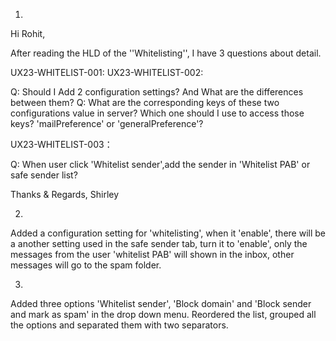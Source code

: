 1.

Hi Rohit,

 After reading the HLD of the ''Whitelisting'', I have 3 questions about detail.

UX23-WHITELIST-001:
UX23-WHITELIST-002:

Q: Should I Add 2 configuration settings? And What are the differences between them? 
Q: What are the corresponding keys of these two configurations value in server? Which one should I use to access those keys? 'mailPreference' or 'generalPreference'?

UX23-WHITELIST-003：

Q: When user click 'Whitelist sender',add the sender in 'Whitelist PAB' or safe sender list?

Thanks & Regards,
Shirley


2.
 
Added a configuration setting for 'whitelisting', when it 'enable', there will be a another setting used in the safe sender tab,
 turn it to 'enable', only the messages from the user 'whitelist PAB'  will shown in the inbox, other messages will go to the spam folder.

3. 

Added three options 'Whitelist sender', 'Block domain' and 'Block sender and mark as spam' in the drop down menu. Reordered the list, grouped all the options and separated them with two separators.
